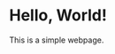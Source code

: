<!DOCTYPE html>
<html lang="en">
<head>
  <meta charset="UTF-8">
  <meta name="viewport" content="width=device-width, initial-scale=1.0">
  <link rel="stylesheet" href="styles.css">
  <title>Simple Webpage</title>
</head>
<body>
  <h1>Hello, World!</h1>
  <p>This is a simple webpage.</p>
  <script src="script.js"></script>
</body>
</html>
